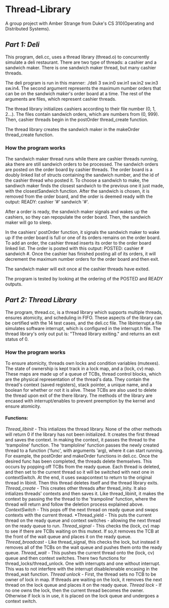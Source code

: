 # Thread-Library
A group project with Amber Strange from Duke's CS 310(Operating and Distributed Systems).

## *Part 1: Deli*
This program, deli.cc, uses a thread library (thread.o) to concurrently simulate a deli restaurant. There are two type of threads: a cashier and a sandwich maker. There is one sandwich maker thread, but many cashier threads. 

The deli program is run in this manner: ./deli 3 sw.in0 sw.in1 sw.in2 sw.in3 sw.in4. The second argument represents the maximum number orders that can be on the sandwich maker's order board at a time. The rest of the arguments are files, which represent cashier threads. 

The thread library initializes cashiers according to their file number (0, 1, 2...). The files contain sandwich orders, which are numbers from (0, 999). Then, cashier threads begin in the postOrder thread_create function. 

The thread library creates the sandwich maker in the makeOrder thread_create function. 

### How the program works
The sandwich maker thread runs while there are cashier threads running, aka there are still sandwich orders to be processed. The sandwich orders are posted on the order board by cashier threads. The order board is a doubly linked list of structs containing the sandwich number, and the id of the cashier thread who posted it. To choose a sandwich to make, the sandiwch maker finds the closest sandwich to the previous one it just made, with the closestSandwich function. After the sandwich is chosen, it is removed from the order board, and the order is deemed ready with the output: READY: cashier '#' sandwich '#'. 

After a order is ready, the sandwich maker signals and wakes up the cashiers, so they can repopulate the order board. Then, the sandwich maker will go to sleep. 

In the cashiers' postOrder function, it signals the sandwich maker to wake up if the order board is full or one of its orders remains on the order board. To add an order, the cashier thread inserts its order to the order board linked list. The order is posted with this output: POSTED: cashier # sandwich #. Once the cashier has finished posting all of its orders, it will decrement the maximum number orders for the order board and then exit. 

The sandwich maker will exit once al the cashier threads have exited. 

The program is tested by looking at the ordering of the POSTED and READY outputs. 

## *Part 2: Thread Library*
The program, thread.cc, is a thread library which supports multiple threads, ensures atomicity, and scheduling in FIFO. These aspects of the library can be certified with the 14 test cases, and the deli.cc file. The libinterrupt.a file simulates software interrupt, which is configured in the interrupt.h file. The thread library's only out put is: "Thread library exiting." and returns an exit status of 0.

### How the program works
To ensure atomicity, threads own locks and condition variables (mutexes). The state of ownership is kept track in a lock map, and a (lock, cv) map. These maps are made up of a queue of TCBs, thread control blocks, which are the physical representation of the thread's data. They contain the thread's context (saved registers), stack pointer, a unique name, and a boolean for whether or not it is alive. These TCBs are also used to delete the thread upon exit of the there library. The methods of the library are encased with interrupt/enables to prevent preemption by the kernel and ensure atomicity. 

#### Functions:
*Thread_libinit* - This intializes the thread library. None of the other methods will return 0 if the library has not been initialized. It creates the first thread and saves the context. In making the context, it passes the thread to the 'trampoline' function. The 'tramploline' function passes the newly created thread to a function ('func', with arguments 'arg), where it can start running. For example, the postOrder and makeOrder functions in deli.cc. Once the desired func has been completed, the threads delete themselves. This occurs by popping off TCBs from the ready queue. Each thread is deleted, and then set to the current thread so it will be switched with next one in contextSwitch. At the end, it uses swapcontext to return to the original thread in libinit. Then this thread deletes itself and the thread library exits. 
*Thread_create* - This creates other threads after thread_inity. It also intializes threads' contexts and then saves it. Like thread_libinit, it makes the context by passing the the thread to the 'trampoline' function, where the thread will return and follow the deletion process explained above. 
*ContextSwitch* - This pops off the next thread on ready queue and swaps contexts with the current thread.
*Thread_yield - This puts the current thread on the ready queue and context switches - allowing the next thread on the ready queue to run.
*Thread_signal* - This checks the (lock, cv) map to see if there are TCBs waiting on this mutext. If so,it removes the TCB at the front of the wait queue and places it on the ready queue. 
*Thread_broadcast* - Like thread_signal, this checks the lock, but instead it removes all of the TCBs on the wait queue and pushes them onto the ready queue. 
*Thread_wait* - This pushes the current thread onto the (lock, cv) queue and then context switches.
There two functions for thread_locks/thread_unlock. One with interrupts and one without interrupt. This was to not interfere with the interrupt disable/enable encasing in the thread_wait function.
*Thread unlock* - First, the thread sets no TCB to be owner of lock in map. If threads are waiting on the lock, it removes the next thread on the lock queue and places it on the ready queue.
*Thread lock* - If no one owns the lock, then the current thread becomes the owner. Otherwise if lock is in use, it is placed on the lock queue and undergoes a context switch. 
